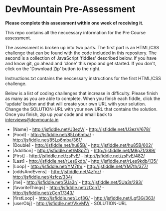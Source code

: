 DevMountain Pre-Assessment
=========

**Please complete this assessment within one week of receiving it.**

This repo contains all the neccessary information for the Pre Course assessment. 

The assessment is broken up into two parts. The first part is an HTML/CSS challenge that can be found with the code included in this repository. The second is a collection of JavaScript 'fiddles' described below. If you have and know git, go ahead and 'clone' this repo and get started. If you don't, click on the 'Download Zip' button to the right. 


Instructions.txt contains the neccessary instructions for the first HTML/CSS challenge. 

Below is a list of coding challenges that increase in difficulty. Please finish as many as you are able to complete.
When you finish each fiddle, click the 'update' button and that will create your own URL with your solution. Change the SOLUTION-URL with your new URL that contains the solution. Once you finish, zip up your code and email back to interviews@devmounta.in

* [Name] - http://jsfiddle.net/U3ezV/ - http://jsfiddle.net/U3ezV/678/
* [Food] - http://jsfiddle.net/85Lp6mba/ - http://jsfiddle.net/85Lp6mba/361/
* [Double] - http://jsfiddle.net/hu85B/ - http://jsfiddle.net/hu85B/602/
* [Addition] - http://jsfiddle.net/M8pZf/ - http://jsfiddle.net/M8pZf/389/
* [First] - http://jsfiddle.net/zsFvE/ - http://jsfiddle.net/zsFvE/482/
* [Last] -  http://jsfiddle.net/rLes9kdb/ - http://jsfiddle.net/rLes9kdb/135/
* [Loop] - http://jsfiddle.net/YM7th/ - http://jsfiddle.net/YM7th/377/
* [oddsAndEvens] - http://jsfiddle.net/4zfcz/ - http://jsfiddle.net/4zfcz/334/
* [me] - http://jsfiddle.net/5Ua3r/ - http://jsfiddle.net/5Ua3r/293/
* [favoriteThings] - http://jsfiddle.net/zCcnT/ - http://jsfiddle.net/zCcnT/343/
* [firstLoop] - http://jsfiddle.net/Lgf3G/ - http://jsfiddle.net/Lgf3G/363/
* [userObj] - http://jsfiddle.net/VkvMV/ - SOLUTION-URL
